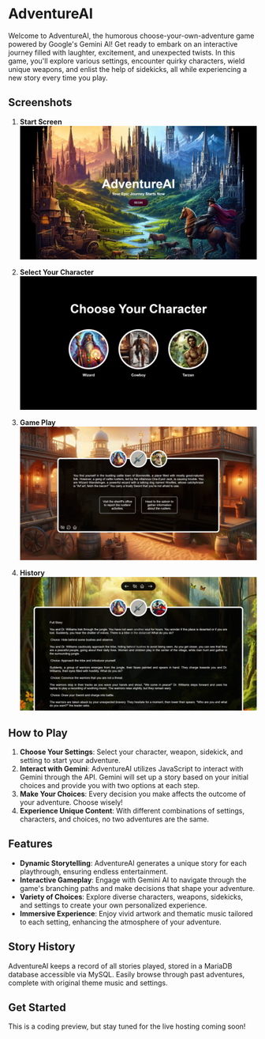 # AdventureAI

Welcome to AdventureAI, the humorous choose-your-own-adventure game powered by Google's Gemini AI! Get ready to embark on an interactive journey filled with laughter, excitement, and unexpected twists. In this game, you'll explore various settings, encounter quirky characters, wield unique weapons, and enlist the help of sidekicks, all while experiencing a new story every time you play.

## Screenshots

1. **Start Screen**
   ![Start Screen](./Screenshots/1.png)

2. **Select Your Character**
   ![Select Your Character](./Screenshots/2.png)

3. **Game Play**
   ![Game Play](./Screenshots/3.png)

4. **History**
   ![History](./Screenshots/4.png)


## How to Play

1. **Choose Your Settings**: Select your character, weapon, sidekick, and setting to start your adventure.
2. **Interact with Gemini**: AdventureAI utilizes JavaScript to interact with Gemini through the API. Gemini will set up a story based on your initial choices and provide you with two options at each step.
3. **Make Your Choices**: Every decision you make affects the outcome of your adventure. Choose wisely!
4. **Experience Unique Content**: With different combinations of settings, characters, and choices, no two adventures are the same.

## Features

- **Dynamic Storytelling**: AdventureAI generates a unique story for each playthrough, ensuring endless entertainment.
- **Interactive Gameplay**: Engage with Gemini AI to navigate through the game's branching paths and make decisions that shape your adventure.
- **Variety of Choices**: Explore diverse characters, weapons, sidekicks, and settings to create your own personalized experience.
- **Immersive Experience**: Enjoy vivid artwork and thematic music tailored to each setting, enhancing the atmosphere of your adventure.

## Story History

AdventureAI keeps a record of all stories played, stored in a MariaDB database accessible via MySQL. Easily browse through past adventures, complete with original theme music and settings.


## Get Started

This is a coding preview, but stay tuned for the live hosting coming soon!

